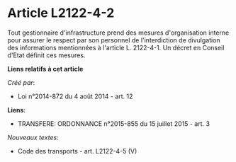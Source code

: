 # Article L2122-4-2

Tout gestionnaire d'infrastructure prend des mesures d'organisation interne pour assurer le respect par son personnel de
l'interdiction de divulgation des informations mentionnées à l'article L. 2122-4-1. Un décret en Conseil d'Etat définit ces
mesures.

**Liens relatifs à cet article**

_Créé par_:

  - Loi n°2014-872 du 4 août 2014 - art. 12

**Liens**:

  - TRANSFERE: ORDONNANCE n°2015-855 du 15 juillet 2015 - art. 3

_Nouveaux textes_:

  - Code des transports - art. L2122-4-5 (V)
